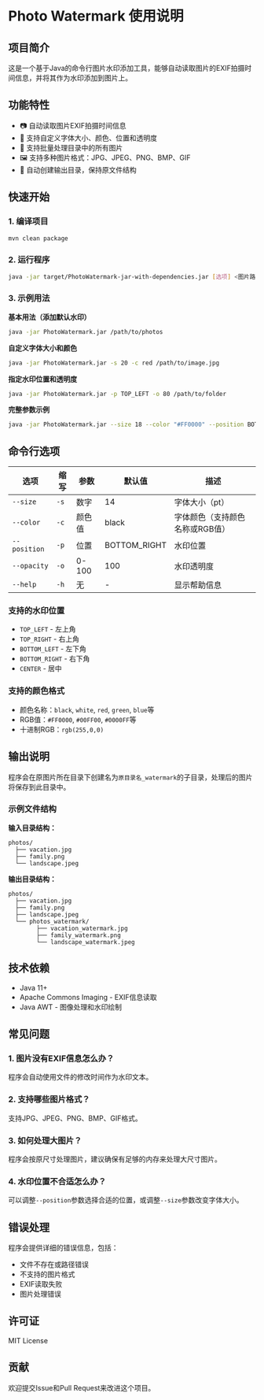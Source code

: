 # Photo Watermark 使用说明

## 项目简介
这是一个基于Java的命令行图片水印添加工具，能够自动读取图片的EXIF拍摄时间信息，并将其作为水印添加到图片上。

## 功能特性
- 📷 自动读取图片EXIF拍摄时间信息
- 🎨 支持自定义字体大小、颜色、位置和透明度
- 📁 支持批量处理目录中的所有图片
- 🖼️ 支持多种图片格式：JPG、JPEG、PNG、BMP、GIF
- 🔄 自动创建输出目录，保持原文件结构

## 快速开始

### 1. 编译项目
```bash
mvn clean package
```

### 2. 运行程序
```bash
java -jar target/PhotoWatermark-jar-with-dependencies.jar [选项] <图片路径>
```

### 3. 示例用法

**基本用法（添加默认水印）**
```bash
java -jar PhotoWatermark.jar /path/to/photos
```

**自定义字体大小和颜色**
```bash
java -jar PhotoWatermark.jar -s 20 -c red /path/to/image.jpg
```

**指定水印位置和透明度**
```bash
java -jar PhotoWatermark.jar -p TOP_LEFT -o 80 /path/to/folder
```

**完整参数示例**
```bash
java -jar PhotoWatermark.jar --size 18 --color "#FF0000" --position BOTTOM_RIGHT --opacity 70 /path/to/images
```

## 命令行选项

| 选项 | 缩写 | 参数 | 默认值 | 描述 |
|------|------|------|---------|------|
| `--size` | `-s` | 数字 | 14 | 字体大小（pt） |
| `--color` | `-c` | 颜色值 | black | 字体颜色（支持颜色名称或RGB值） |
| `--position` | `-p` | 位置 | BOTTOM_RIGHT | 水印位置 |
| `--opacity` | `-o` | 0-100 | 100 | 水印透明度 |
| `--help` | `-h` | 无 | - | 显示帮助信息 |

### 支持的水印位置
- `TOP_LEFT` - 左上角
- `TOP_RIGHT` - 右上角  
- `BOTTOM_LEFT` - 左下角
- `BOTTOM_RIGHT` - 右下角
- `CENTER` - 居中

### 支持的颜色格式
- 颜色名称：`black`, `white`, `red`, `green`, `blue`等
- RGB值：`#FF0000`, `#00FF00`, `#0000FF`等
- 十进制RGB：`rgb(255,0,0)`

## 输出说明

程序会在原图片所在目录下创建名为`原目录名_watermark`的子目录，处理后的图片将保存到此目录中。

### 示例文件结构

**输入目录结构：**
```
photos/
  ├── vacation.jpg
  ├── family.png
  └── landscape.jpeg
```

**输出目录结构：**
```
photos/
  ├── vacation.jpg
  ├── family.png
  ├── landscape.jpeg
  └── photos_watermark/
        ├── vacation_watermark.jpg
        ├── family_watermark.png
        └── landscape_watermark.jpeg
```

## 技术依赖

- Java 11+
- Apache Commons Imaging - EXIF信息读取
- Java AWT - 图像处理和水印绘制

## 常见问题

### 1. 图片没有EXIF信息怎么办？
程序会自动使用文件的修改时间作为水印文本。

### 2. 支持哪些图片格式？
支持JPG、JPEG、PNG、BMP、GIF格式。

### 3. 如何处理大图片？
程序会按原尺寸处理图片，建议确保有足够的内存来处理大尺寸图片。

### 4. 水印位置不合适怎么办？
可以调整`--position`参数选择合适的位置，或调整`--size`参数改变字体大小。

## 错误处理

程序会提供详细的错误信息，包括：
- 文件不存在或路径错误
- 不支持的图片格式
- EXIF读取失败
- 图片处理错误

## 许可证

MIT License

## 贡献

欢迎提交Issue和Pull Request来改进这个项目。